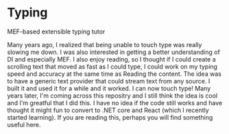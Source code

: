 # Typing
MEF-based extensible typing tutor

Many years ago, I realized that being unable to touch type was really slowing me down. I was also interested in getting a better understanding of DI and especially MEF. 
I also enjoy reading, so I thought if I could create a scrolling text that moved as fast as I could type, I could work on my typing speed and accuracy at the same time as
Reading the content. The idea was to have a generic text provider that could stream text from any source. I built it and used it for a while and it worked. 
I can now touch type! Many years later, I'm coming across this repositry and I still think the idea is cool and I'm greatful that I did this. 
I have no idea if the code still works and have thought it might fun to convert to .NET core and React (which I recently started learning).
If you are reading this, perhaps you will find something useful here.
